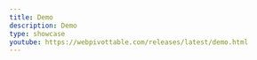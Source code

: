 ```yaml
---
title: Demo
description: Demo
type: showcase
youtube: https://webpivottable.com/releases/latest/demo.html
---
```

